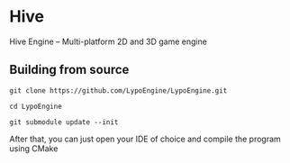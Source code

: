 # Hive
Hive Engine – Multi-platform 2D and 3D game engine

## Building from source
`git clone https://github.com/LypoEngine/LypoEngine.git`

`cd LypoEngine`

`git submodule update --init`

After that, you can just open your IDE of choice and compile the program using CMake
